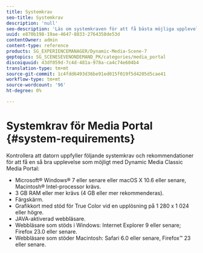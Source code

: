 ```yaml
---
title: Systemkrav
seo-title: Systemkrav
description: 'null'
seo-description: 'Läs om systemkraven för att få bästa möjliga upplevelse med Media Portal. '
uuid: e870b198-19ae-4647-8833-2764358de53d
contentOwner: admin
content-type: reference
products: SG_EXPERIENCEMANAGER/Dynamic-Media-Scene-7
geptopics: SG_SCENESEVENONDEMAND_PK/categories/media_portal
discoiquuid: 43df059d-7c4d-481a-978a-ca4c74e604b4
translation-type: tm+mt
source-git-commit: 1c4fdd6493d36be91ed015f019f5d4205d5cae41
workflow-type: tm+mt
source-wordcount: '96'
ht-degree: 0%

---
```



# Systemkrav för Media Portal {#system-requirements}

Kontrollera att datorn uppfyller följande systemkrav och rekommendationer för att få en så bra upplevelse som möjligt med Dynamic Media Classic Media Portal:

* Microsoft® Windows® 7 eller senare eller macOS X 10.6 eller senare, Macintosh® Intel-processor krävs.
* 3 GB RAM eller mer krävs (4 GB eller mer rekommenderas).
* Färgskärm.
* Grafikkort med stöd för True Color vid en upplösning på 1 280 x 1 024 eller högre.
* JAVA-aktiverad webbläsare.
* Webbläsare som stöds i Windows: Internet Explorer 9 eller senare; Firefox 23.0 eller senare.
* Webbläsare som stöder Macintosh: Safari 6.0 eller senare, Firefox™ 23 eller senare.

